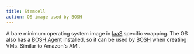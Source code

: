 ```yaml
---
title: Stemcell
action: OS image used by BOSH
---
```


A bare minimum operating system image in [IaaS](/infrastructure-as-a-service/) specific wrapping. The OS also has a [BOSH Agent](/bosh-agent/) installed, so it can be used by [BOSH](/bosh/) when creating VMs. Similar to Amazon's AMI.
